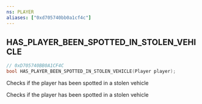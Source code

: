 ```yaml
---
ns: PLAYER
aliases: ["0xd705740bb0a1cf4c"]
---
```

## HAS_PLAYER_BEEN_SPOTTED_IN_STOLEN_VEHICLE

```c
// 0xD705740BB0A1CF4C
bool HAS_PLAYER_BEEN_SPOTTED_IN_STOLEN_VEHICLE(Player player);
```

Checks if the player has been spotted in a stolen vehicle

Checks if the player has been spotted in a stolen vehicle

